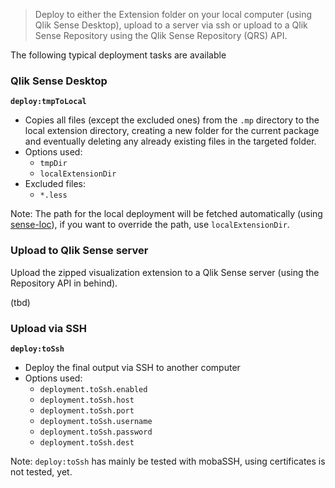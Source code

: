 > Deploy to either the Extension folder on your local computer (using Qlik Sense Desktop), upload to a server via ssh or upload to a Qlik Sense Repository using the Qlik Sense Repository (QRS) API.

The following typical deployment tasks are available

### Qlik Sense Desktop

**`deploy:tmpToLocal`** 
* Copies all files (except the excluded ones) from the `.mp` directory to the local extension directory, creating a new folder for the current package and eventually deleting any already existing files in the targeted folder.
* Options used:
  * `tmpDir`
  * `localExtensionDir`
* Excluded files:
  * `*.less`

Note: The path for the local deployment will be fetched automatically (using [sense-loc](https://github.com/stefanwalther/sense-loc)), if you want to override the path, use `localExtensionDir`.
    
  
### Upload to Qlik Sense server

Upload the zipped visualization extension to a Qlik Sense server (using the Repository API in behind).

(tbd)
  
### Upload via SSH

**`deploy:toSsh`**
* Deploy the final output via SSH to another computer
* Options used:
  * `deployment.toSsh.enabled`
  * `deployment.toSsh.host`
  * `deployment.toSsh.port`
  * `deployment.toSsh.username`
  * `deployment.toSsh.password`
  * `deployment.toSsh.dest`

Note: `deploy:toSsh` has mainly be tested with mobaSSH, using certificates is not tested, yet.
